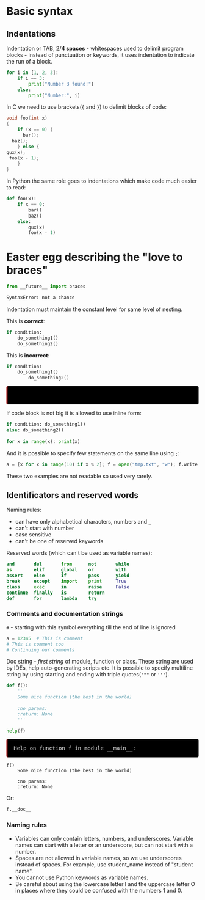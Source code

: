 # Basic syntax

## Indentations

Indentation or TAB, 2/**4 spaces** - whitespaces used to delimit program blocks - instead of punctuation or keywords, it uses indentation to indicate the run of a block.
```python
for i in [1, 2, 3]:
    if i == 3:
        print("Number 3 found!")
    else:
        print("Number:", i)
```

In C we need to use brackets(`{` and `}`) to delimit blocks of code:
```c
void foo(int x)
{
    if (x == 0) {
      bar();
  baz();
    } else {
qux(x);
 foo(x - 1);
    }
}
```

In Python the same role goes to indentations which make code much easier to read:
```python
def foo(x):
    if x == 0:
        bar()
        baz()
    else:
        qux(x)
        foo(x - 1)

```

# Easter egg describing the "love to braces"

```py
from __future__ import braces
```

```sh
SyntaxError: not a chance
```

Indentation must maintain the constant level for same level of nesting.

This is **correct**:

```python
if condition:
    do_something1()
    do_something2()
```
   
This is **incorrect**:

```python
if condition:
    do_something1()
        do_something2()
```
<div style="display:block; white-space: pre-wrap; padding:16px; background-color: #000; color: #e2e2e2; font-family: Hack, Consolas, Menlo, Mono, monospace; border-left: .25em solid #bc0000; border-radius: 4px;">        </div>

If code block is not big it is allowed to use inline form:

```python
if condition: do_something1()
else: do_something2()
    
for x in range(x): print(x)
```

And it is possible to specify few statements on the same line using `;`:

```python
a = [x for x in range(10) if x % 2]; f = open("tmp.txt", "w"); f.write(a); f.close()
```

These two examples are not readable so used very rarely.

## Identificators and reserved words

Naming rules:
* can have only alphabetical characters, numbers and `_`
* can't start with number
* case sensitive
* can't be one of reserved keywords

Reserved words (which can't be used as variable names):

```py
and       del       from      not       while    
as        elif      global    or        with     
assert    else      if        pass      yield    
break     except    import    print     True          
class     exec      in        raise     False         
continue  finally   is        return             
def       for       lambda    try
```



### Comments and documentation strings

`#` - starting with this symbol everything till the end of line is ignored


```python
a = 12345  # This is comment
# This is comment too 
# Continuing our comments 
```

Doc string - *first string* of module, function or class. These string are used by IDEs, help auto-generating scripts etc. It is possible to specify multiline string by using starting and ending with triple quotes(`"""` or `'''`).


```python
def f():
    '''
    Some nice function (the best in the world)
    
    :no params:
    :return: None
    '''

help(f)
```

<div style="display:block; white-space: pre-wrap; padding:16px; background-color: #000; color: #e2e2e2; font-family: Hack, Consolas, Menlo, Mono, monospace; border-left: .25em solid #bc0000; border-radius: 4px;">Help on function f in module __main__:</div>
    
    f()
        Some nice function (the best in the world)
        
        :no params:
        :return: None
    


Or:


```python
f.__doc__
```

### Naming rules

* Variables can only contain letters, numbers, and underscores. Variable names can start with a letter or an underscore, but can not start with a number.
* Spaces are not allowed in variable names, so we use underscores instead of spaces. For example, use student_name instead of "student name".
* You cannot use Python keywords as variable names.
* Be careful about using the lowercase letter l and the uppercase letter O in places where they could be confused with the numbers 1 and 0.